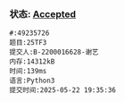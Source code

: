 ### 状态: [Accepted](http://dsbpython.openjudge.cn/dspythonbook/solution/49235726/)
```
#:49235726
题目:25TF3
提交人:B-2200016628-谢艺
内存:14312kB
时间:139ms
语言:Python3
提交时间:2025-05-22 19:35:36
```


